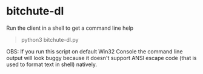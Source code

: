 # bitchute-dl
Run the client in a shell to get a command line help
> python3 bitchute-dl.py

OBS: If you run this script on default Win32 Console the command line output will look buggy because it doesn't support ANSI escape code (that is used to format text in shell) natively.
